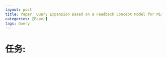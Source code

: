 ```yaml
---
layout: post
title: Paper: Query Expansion Based on a Feedback Concept Model for Microblog Retrieval
categories: [Paper]
tags: Query
---
```




# 任务: 



